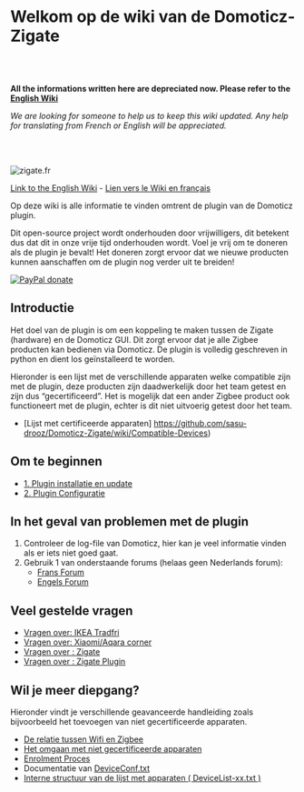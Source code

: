 # Welkom op de wiki van de Domoticz-Zigate

<br><br>

__All the informations written here are depreciated now. Please refer to the [English Wiki](../en-eng/)__

*We are looking for someone to help us to keep this wiki updated. Any help for translating from French or English will be appreciated.*

<br><br>

![zigate.fr](../Images/ZiGate.png)

[Link to the English Wiki](../en-eng/) - [Lien vers le Wiki en français](../fr-fr/)

Op deze wiki is alle informatie te vinden omtrent de plugin van de Domoticz plugin.

Dit open-source project wordt onderhouden door vrijwilligers, dit betekent dus dat dit in onze vrije tijd onderhouden wordt. Voel je vrij om te doneren als de plugin je bevalt! Het doneren zorgt ervoor dat we nieuwe producten kunnen aanschaffen om de plugin nog verder uit te breiden!

[![PayPal donate](https://camo.githubusercontent.com/d5d24e33e2f4b6fe53987419a21b203c03789a8f/68747470733a2f2f696d672e736869656c64732e696f2f62616467652f446f6e6174652d50617950616c2d677265656e2e737667)](https://paypal.me/pipiche)

## Introductie

Het doel van de plugin is om een koppeling te maken tussen de Zigate (hardware) en de Domoticz GUI. Dit zorgt ervoor dat je alle Zigbee producten kan bedienen via Domoticz. De plugin is volledig geschreven in python en dient los geïnstalleerd te worden.

Hieronder is een lijst met de verschillende apparaten welke compatible zijn met de plugin, deze producten zijn daadwerkelijk door het team getest en zijn dus “gecertificeerd”. Het is mogelijk dat een ander Zigbee product ook functioneert met de plugin, echter is dit niet uitvoerig getest door het team.

* [Lijst met certificeerde apparaten] <https://github.com/sasu-drooz/Domoticz-Zigate/wiki/Compatible-Devices>)

## Om te beginnen

* [1. Plugin installatie en update](https://zigbeefordomoticz.github.io/wiki/en-eng/Plugin_Installation.html)
* [2. Plugin Configuratie](https://zigbeefordomoticz.github.io/wiki/en-eng/Plugin_Configuration.html)

## In het geval van problemen met de plugin

1. Controleer de log-file van Domoticz, hier kan je veel informatie vinden als er iets niet goed gaat.
2. Gebruik 1 van onderstaande forums (helaas geen Nederlands forum):
   * [Frans Forum](https://easydomoticz.com/forum/viewforum.php?f=28)
   * [Engels Forum](https://www.domoticz.com/forum/viewforum.php?f=68)

## Veel gestelde vragen

* [Vragen over: IKEA Tradfri](https://zigbeefordomoticz.github.io/wiki/en-eng/Corner_IKEA-Tradfri.html)
* [Vragen over: Xiaomi/Aqara corner](https://zigbeefordomoticz.github.io/wiki/en-eng/Corner_AqaraOppleSwitchs.html)
* [Vragen over : Zigate](https://zigbeefordomoticz.github.io/wiki/en-eng/FAQ_ZiGate.html)
* [Vragen over : Zigate Plugin](https://zigbeefordomoticz.github.io/wiki/en-eng/FAQ_Plugin.html)

## Wil je meer diepgang?

Hieronder vindt je verschillende geavanceerde handleiding zoals bijvoorbeeld het toevoegen van niet gecertificeerde apparaten.

* [De relatie tussen Wifi en Zigbee](https://github.com/sasu-drooz/Domoticz-Zigate/wiki/Co-existence-of-IEEE-802.15.4-at-2.4-GHz-and-Zigbee)
* [Het omgaan met niet gecertificeerde apparaten](https://github.com/sasu-drooz/Domoticz-Zigate/wiki/Dealing-with-un-certified-device)
* [Enrolment Proces](https://github.com/sasu-drooz/Domoticz-Zigate/wiki/Enrolment-process)
* Documentatie van [DeviceConf.txt](https://github.com/sasu-drooz/Domoticz-Zigate/wiki/DeviceConf)
* [Interne structuur van de lijst met apparaten ( DeviceList-xx.txt )](https://github.com/sasu-drooz/Domoticz-Zigate/wiki/Structure-of-ListOfDevices)
